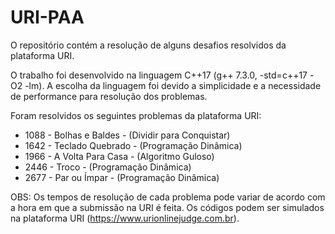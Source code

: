 # URI-PAA
O repositório contém a resolução de alguns desafios resolvidos da plataforma URI.

O trabalho foi desenvolvido na linguagem C++17 (g++ 7.3.0, -std=c++17 -O2 -lm). A escolha da linguagem foi devido a simplicidade e a necessidade de performance para resolução dos problemas.

Foram resolvidos os seguintes problemas da plataforma URI:

 - 1088 - Bolhas e Baldes - (Dividir para Conquistar)
 - 1642 - Teclado Quebrado - (Programação Dinâmica)
 - 1966 - A Volta Para Casa - (Algoritmo Guloso)
 - 2446 - Troco - (Programação Dinâmica)
 - 2677 - Par ou Ímpar - (Programação Dinâmica)

OBS: Os tempos de resolução de cada problema pode variar de acordo com a hora em que a submissão na URI é feita.
Os códigos podem ser simulados na plataforma URI (https://www.urionlinejudge.com.br).
